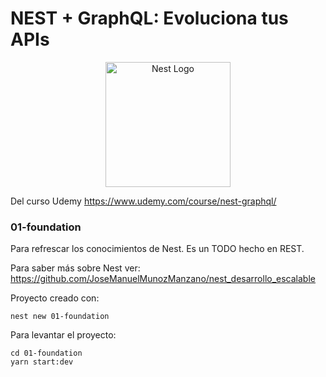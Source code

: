# NEST + GraphQL: Evoluciona tus APIs

<p align="center">
  <a href="http://nestjs.com/" target="blank"><img src="https://nestjs.com/img/logo-small.svg" width="200" alt="Nest Logo" /></a>
</p>

Del curso Udemy https://www.udemy.com/course/nest-graphql/

### 01-foundation

Para refrescar los conocimientos de Nest.
Es un TODO hecho en REST.

Para saber más sobre Nest ver: https://github.com/JoseManuelMunozManzano/nest_desarrollo_escalable

Proyecto creado con:

```
nest new 01-foundation
```

Para levantar el proyecto:

```
cd 01-foundation
yarn start:dev
```
